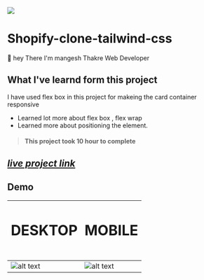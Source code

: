  

![](https://img.shields.io/badge/Shopify-clone-tailwind-css-brightgreen)

# Shopify-clone-tailwind-css

🙌 hey There I'm mangesh Thakre Web Developer 
##  What I've learnd form this project 

 I have used flex box in this project for makeing the card container responsive
 - Learned lot more about flex box , flex wrap 
 - Learned more about positioning the element.


> #### This project took 10 hour to complete  

 ##  _[live project link](https://rode-clone-tailwind-css.netlify.app/ "rode-clone-tailwind-css" )_

## Demo

| <h1>DESKTOP<h1>  | <h1>MOBILE<h1>  | 
|---|---|
| ![alt text](https://github.com/MangeshThakre/Shopify-clone-tailwind-css/blob/master/project%20image/desktop.gif)  | ![alt text](https://github.com/MangeshThakre/Shopify-clone-tailwind-css/blob/master/project%20image/responsive.gif)   | 





